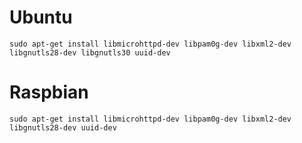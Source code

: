 # Ubuntu

    sudo apt-get install libmicrohttpd-dev libpam0g-dev libxml2-dev libgnutls28-dev libgnutls30 uuid-dev

# Raspbian

    sudo apt-get install libmicrohttpd-dev libpam0g-dev libxml2-dev libgnutls28-dev uuid-dev

